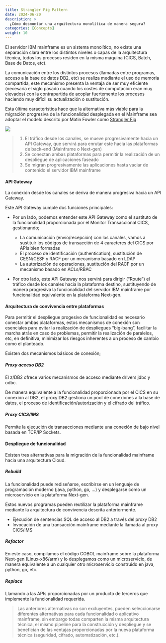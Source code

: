 ```yaml
---
title: Strangler Fig Pattern
date: 2024-06-20
description: >
  ¿Cómo desmontar una arquitectura monolítica de manera segura?
categories: [Concepts]
weight: 10
---
```


El servidor IBM mainframe es un sistema monolítico, no existe una separación clara entre los distintos niveles o capas de la arquitectura técnica, todos los procesos residen en la misma máquina (CICS, Batch, Base de Datos, etc).

La comunicación entre los distintos procesos (llamadas entre programas, acceso a la base de datos DB2, etc) se realiza mediante el uso de memoria compartida, este mecanismo presenta la ventaja de ser muy eficiente (necesaria el siglo pasado cuando los costes de computación eran muy elevados) con la contrapartida de acoplar fuertemente los procesos haciendo muy difícil su actualización o sustitución. 

Esta última característica hace que la alternativa más viable para la migración progresiva de la funcionalidad desplegada en el Mainframe sea adoptar el modelo descrito por Matin Fowler como [Strangler Fig](https://martinfowler.com/bliki/StranglerFigApplication.html).



![](/img/others/strangler-pattern-v1.0.jpg)



> 1. El tráfico desde los canales, se mueve progresivamente hacia un API Gateway, que servirá para enrutar este hacia las plataformas de back-end (Mainframe o Next-gen)
> 2. Se conectan ambas plataformas para permitir la realización de un despliegue de aplicaciones faseado  
> 3. Se migran progresivamente las aplicaciones hasta vaciar de contenido el servidor IBM mainframe

#### API Gateway

La conexión desde los canales se deriva de manera progresiva hacia un API Gateway.

Este API Gateway cumple dos funciones principales:

* Por un lado, podemos entender este API Gateway como el sustituto de la funcionalidad proporcionada por el Monitor Transaccional CICS, gestionando;
  * La comunicación (envío/recepción) con los canales, vamos a sustituir los códigos de transacción de 4 caracteres del CICS por APIs bien formadas
  * El proceso de identificación (authentication), sustitución de CESN/CESF y RACF por un mecanismo basado en LDAP
  * La autorización de operaciones, sustitución del RACF por un mecanismo basado en ACLs/RBAC

* Por otro lado, este API Gateway nos servirá para dirigir (“Route”) el tráfico desde los canales hacia la plataforma destino, sustituyendo de manera progresiva la funcionalidad del servidor IBM mainframe por funcionalidad equivalente en la plataforma Next-gen.     

#### Arquitectura de convivencia entre plataformas

Para permitir el despliegue progesivo de funcionalidad es necesario conectar ambas plataformas, estos mecanismos de conexión son esenciales para evitar la realización de despliegues “big-bang”, facilitar la marcha atrás en caso de problemas, permitir la realización de paralelos, etc, en definitiva, minimizar los riesgos inherentes a un proceso de cambio como el planteado. 

Existen dos mecanismos básicos de conexión;

##### Proxy acceso DB2 

El z/DB2 ofrece varios mecanismos de acceso mediante drivers jdbc y odbc.

De manera equivalente a la funcionalidad proporcionada por el CICS en su conexión al DB2, el proxy DB2 gestiona un pool de conexiones a la base de datos, el proceso de identificación/autorización y el cifrado del tráfico.

##### Proxy CICS/IMS

Permite la ejecución de transacciones mediante una conexión de bajo nivel basada en TCP/IP Sockets.

#### Despliegue de funcionalidad

Existen tres alternativas para la migración de la funcionalidad mainframe hacia una arquitectura Cloud.

##### Rebuild 

La funcionalidad puede rediseñarse, escribirse en un lenguaje de programación moderno (java, python, go, …) y desplegarse como un microservicio en la plataforma Next-gen.

Estos nuevos programas pueden reutilizar la plataforma mainframe mediante la arquitectura de convivencia descrita anteriormente.
* Ejecución de sentencias SQL de acceso al DB2 a través del proxy DB2
* Invocación de una transacción mainframe mediante la llamada al proxy CICS/IMS

##### Refactor

En este caso, compilamos el código COBOL mainframe sobre la plataforma Next-gen (Linux-x86/arm) y lo desplegamos como un microservicio, de manera equivalente a un cualquier otro microservicio construido en java, python, go, etc.

##### Replace

Llamando a las APIs proporcionadas por un producto de terceros que implemente la funcionalidad requerida.

> Las anteriores alternativas no son excluyentes, pueden seleccionarse diferentes alternativas para cada funcionalidad o aplicativo mainframe, sin embargo todas comparten la misma arquitectura técnica, el mismo pipeline para la construcción y despliegue y se benefician de las ventajas proporcionadas por la nueva plataforma técnica  (seguridad, cifrado, automatización, etc.).


